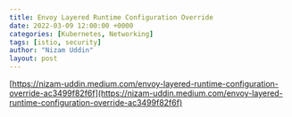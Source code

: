 ```yaml
---
title: Envoy Layered Runtime Configuration Override
date: 2022-03-09 12:00:00 +0000
categories: [Kubernetes, Networking]
tags: [istio, security]
author: "Nizam Uddin"
layout: post
---
```


[https://nizam-uddin.medium.com/envoy-layered-runtime-configuration-override-ac3499f82f6f](https://nizam-uddin.medium.com/envoy-layered-runtime-configuration-override-ac3499f82f6f)

